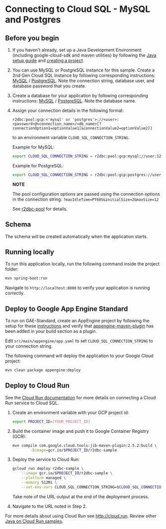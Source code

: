 # Connecting to Cloud SQL - MySQL and Postgres

## Before you begin

1. If you haven't already, set up a Java Development Environment (including google-cloud-sdk and
maven utilities) by following the [Java setup guide](https://cloud.google.com/java/docs/setup) and
[creating a project](https://cloud.google.com/resource-manager/docs/creating-managing-projects#creating_a_project).

1. You can use MySQL or PostgreSQL instance for this sample. 
Create a 2nd Gen Cloud SQL Instance by following corresponding instructions: 
[MySQL](https://cloud.google.com/sql/docs/mysql/create-instance) /
[PostgreSQL](https://cloud.google.com/sql/docs/postgres/create-instance).
Note the connection string, database user, and database password that you create. 

1. Create a database for your application by following corresponding instructions:
[MySQL](https://cloud.google.com/sql/docs/mysql/create-manage-databases) /
[PostgreSQL](https://cloud.google.com/sql/docs/postgres/create-manage-databases).
Note the database name.

1. Assign your connection details in the following format:

    ```
    r2dbc:pool:gcp:<'mysql' or 'postgres'>://<user>:<password>@<connection_name>/<db_name>[?connectionOption1=optionValue1[&connectionValue2=optionValue2]]
    ```
    to an environment variable `CLOUD_SQL_CONNECTION_STRING`.

    Example for MySQL:
    ```sh
    export CLOUD_SQL_CONNECTION_STRING = r2dbc:pool:gcp:mysql://user:123456@my-project:us-central1:r2dbctest/testdb?maxIdleTime=PT60S&initialSize=2&maxSize=12 
    ``` 

    Example for PostgreSQL:
    ```sh
    export CLOUD_SQL_CONNECTION_STRING = r2dbc:pool:gcp:postgres://user:123456@my-project:us-central1:r2dbctest/testdb?maxIdleTime=PT60S&initialSize=2&maxSize=12
    ``` 
   
   **NOTE**
   
    The pool configuration options are passed using the connection options in the connection string:
    `?maxIdleTime=PT60S&initialSize=2&maxSize=12`
       
     See [r2dbc-pool](https://github.com/r2dbc/r2dbc-pool) for details.

## Schema

The schema will be created automatically when the application starts.

## Running locally

To run this application locally, run the following command inside the project folder:

```sh
mvn spring-boot:run
```

Navigate to `http://localhost:8080` to verify your application is running correctly.

## Deploy to Google App Engine Standard

To run on GAE-Standard, create an AppEngine project by following the setup for these
[instructions](https://cloud.google.com/appengine/docs/standard/java/quickstart#before-you-begin)
and verify that
[appengine-maven-plugin](https://cloud.google.com/java/docs/setup#optional_install_maven_or_gradle_plugin_for_app_engine)
 has been added in your build section as a plugin.

Edit `src/main/appengine/app.yaml` to set `CLOUD_SQL_CONNECTION_STRING` to your connection string. 

The following command will deploy the application to your Google Cloud project:
```bash
mvn clean package appengine:deploy
```

## Deploy to Cloud Run

See the [Cloud Run documentation](https://cloud.google.com/run/docs/configuring/connect-cloudsql)
for more details on connecting a Cloud Run service to Cloud SQL.

1. Create an environment variable with your GCP project id:
    ```sh
    export PROJECT_ID=[YOUR_PROJECT_ID]
    ```

1. Build the container image and push it to Google Container Registry (GCR):

    ```sh
    mvn compile com.google.cloud.tools:jib-maven-plugin:2.5.2:build \
            -Dimage=gcr.io/$PROJECT_ID/r2dbc-sample
    ```

1. Deploy the service to Cloud Run:

    ```sh
    gcloud run deploy r2dbc-sample \
        --image gcr.io/$PROJECT_ID/r2dbc-sample \
        --platform managed \
        --memory 512Mi \
        --set-env-vars CLOUD_SQL_CONNECTION_STRING=$CLOUD_SQL_CONNECTION_STRING
    ```
    Take note of the URL output at the end of the deployment process.

1. Navigate to the URL noted in Step 2.

  For more details about using Cloud Run see http://cloud.run.
  Review other [Java on Cloud Run samples](../../../run/).
